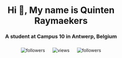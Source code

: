 <h1 align="center">Hi 👋, My name is Quinten Raymaekers</h1>
<h3 align="center">A student at Campus 10 in Antwerp, Belgium</h3>

<p align="center">
    <img alt="followers" title="Follow me on Github" src="https://img.shields.io/github/followers/Quinten-14?color=236ad3&style=for-the-badge&logo=github&label=Follow" style="margin: 10px;"/>
    <img alt="views" title="View me on Github" src="https://komarev.com/ghpvc/?username=Quinten-14&style=for-the-badge" style="margin: 10px;"/>
    <img alt="followers" title="Star me on Github" src="https://img.shields.io/github/stars/Quinten-14?color=236ad3&style=for-the-badge&logo=github&label=Stars" style="margin: 10px;"/>
</p>
